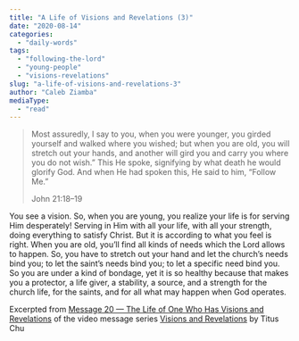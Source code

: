 ```yaml
---
title: "A Life of Visions and Revelations (3)"
date: "2020-08-14"
categories: 
  - "daily-words"
tags: 
  - "following-the-lord"
  - "young-people"
  - "visions-revelations"
slug: "a-life-of-visions-and-revelations-3"
author: "Caleb Ziamba"
mediaType: 
  - "read"
---
```


> Most assuredly, I say to you, when you were younger, you girded yourself and walked where you wished; but when you are old, you will stretch out your hands, and another will gird you and carry you where you do not wish.” This He spoke, signifying by what death he would glorify God. And when He had spoken this, He said to him, “Follow Me.”
> 
> John 21:18–19

You see a vision. So, when you are young, you realize your life is for serving Him desperately! Serving in Him with all your life, with all your strength, doing everything to satisfy Christ. But it is according to what you feel is right. When you are old, you’ll find all kinds of needs which the Lord allows to happen. So, you have to stretch out your hand and let the church’s needs bind you; to let the saint’s needs bind you; to let a specific need bind you. So you are under a kind of bondage, yet it is so healthy because that makes you a protector, a life giver, a stability, a source, and a strength for the church life, for the saints, and for all what may happen when God operates.

Excerpted from [Message 20 — The Life of One Who Has Visions and Revelations](https://youtu.be/820vAtf5GSA) of the video message series [Visions and Revelations](http://english.thechurchincleveland.org/virtual-lords-day.html) by Titus Chu
